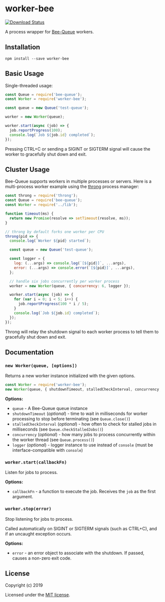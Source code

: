 # worker-bee

[![Download Status](https://img.shields.io/npm/dm/worker-bee.svg?style=flat-square)](https://www.npmjs.com/package/worker-bee)

A process wrapper for [Bee-Queue](https://www.npmjs.com/package/bee-queue) workers.

## Installation

```
npm install --save worker-bee
```

## Basic Usage

Single-threaded usage: 

```javascript
const Queue = require('bee-queue');
const Worker = require('worker-bee');

const queue = new Queue('test-queue');

worker = new Worker(queue);

worker.start(async (job) => {
  job.reportProgress(100);
  console.log(`Job ${job.id} completed`);
});
```

Pressing CTRL+C or sending a SIGINT or SIGTERM signal will cause the worker to gracefully shut down and exit.

## Cluster Usage

Bee-Queue supports workers in multiple processes or servers. Here is a multi-process worker example using the [throng](https://npmjs.org/package/throng) process manager:

```javascript
const throng = require('throng');
const Queue = require('bee-queue');
const Worker = require('../lib');

function timeout(ms) {
  return new Promise(resolve => setTimeout(resolve, ms));
}

// throng by default forks one worker per CPU
throng(pid => {
  console.log(`Worker ${pid} started`);

  const queue = new Queue('test-queue');

  const logger = {
    log: (...args) => console.log(`[${pid}]`, ...args),
    error: (...args) => console.error(`[${pid}]`, ...args),
  };

  // handle six jobs concurrently per worker process
  worker = new Worker(queue, { concurrency: 6, logger });

  worker.start(async (job) => {
    for (var i = 0; i < 5; i++) {
      job.reportProgress(100 * i / 5);
    }
    console.log(`Job ${job.id} completed`);
  });
});
```

Throng will relay the shutdown signal to each worker process to tell them to gracefully shut down and exit.

## Documentation

### `new Worker(queue, [options])`

Returns a new worker instance initialized with the given options.

```js
const Worker = require('worker-bee');
new Worker(queue, { shutdownTimeout, stalledCheckInterval, concurrency, logger });
```

__Options:__

- `queue` - A Bee-Queue queue instance
- `shutdownTimeout` (*optional*) - time to wait in milliseconds for worker processing to stop before terminating (see `Queue.close()`)
- `stalledCheckInterval` (*optional*) - how often to check for stalled jobs in milliseconds (see `Queue.checkStalledJobs()`)
- `concurrency` (*optional*) - how many jobs to process concurrently within the worker thread (see `Queue.process()`)
- `logger` (*optional*) - logger instance to use instead of `console` (must be interface-compatible with `console`)

### `worker.start(callbackFn)`

Listen for jobs to process.

__Options:__

- `callbackFn` - a function to execute the job. Receives the `job` as the first argument.

### `worker.stop(error)`

Stop listening for jobs to process.

Called automatically on SIGINT or SIGTERM signals (such as CTRL+C), and if an uncaught exception occurs.

__Options:__

- `error` - an error object to associate with the shutdown. If passed, causes a non-zero exit code.

## License

Copyright (c) 2019

Licensed under the [MIT license](LICENSE).
